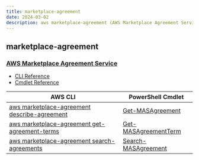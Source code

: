 ```yaml
---
title: marketplace-agreement
date: 2024-03-02
description: aws marketplace-agreement (AWS Marketplace Agreement Service) command/cmdlet list.
---
```


## marketplace-agreement

### [AWS Marketplace Agreement Service](https://aws.amazon.com/marketplace/)

* [CLI Reference](https://awscli.amazonaws.com/v2/documentation/api/latest/reference/marketplace-agreement/index.html)
* [Cmdlet Reference](https://docs.aws.amazon.com/powershell/latest/reference/items/MarketplaceAgreement_cmdlets.html)

|AWS CLI|PowerShell Cmdlet|
|----|----|
|[aws marketplace-agreement describe-agreement](https://awscli.amazonaws.com/v2/documentation/api/latest/reference/marketplace-agreement/describe-agreement.html)|[Get-MASAgreement](https://docs.aws.amazon.com/powershell/latest/reference/items/Get-MASAgreement.html)|
|[aws marketplace-agreement get-agreement-terms](https://awscli.amazonaws.com/v2/documentation/api/latest/reference/marketplace-agreement/get-agreement-terms.html)|[Get-MASAgreementTerm](https://docs.aws.amazon.com/powershell/latest/reference/items/Get-MASAgreementTerm.html)|
|[aws marketplace-agreement search-agreements](https://awscli.amazonaws.com/v2/documentation/api/latest/reference/marketplace-agreement/search-agreements.html)|[Search-MASAgreement](https://docs.aws.amazon.com/powershell/latest/reference/items/Search-MASAgreement.html)|


